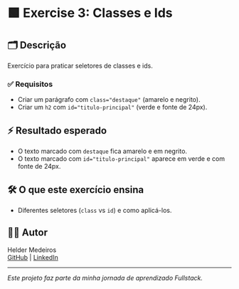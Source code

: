 # 🟩 Exercise 3: Classes e Ids

## 🗂️ Descrição
Exercício para praticar seletores de classes e ids.

### ✅ Requisitos
- Criar um parágrafo com `class="destaque"` (amarelo e negrito).
- Criar um `h2` com `id="titulo-principal"` (verde e fonte de 24px).

## ⚡ Resultado esperado
- O texto marcado com `destaque` fica amarelo e em negrito.
- O texto marcado com `id="titulo-principal"` aparece em verde e com fonte de 24px.

## 🛠️ O que este exercício ensina
- Diferentes seletores (`class` vs `id`) e como aplicá-los.

## 👨‍💻 Autor

Helder Medeiros  
[GitHub](https://github.com/mr-nobody33) | [LinkedIn](https://www.linkedin.com/in/helder-medeiros-739973159/)

---

*Este projeto faz parte da minha jornada de aprendizado Fullstack.*